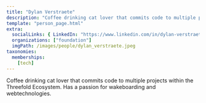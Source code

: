 ```yaml
---
title: "Dylan Verstraete"
description: "Coffee drinking cat lover that commits code to multiple projects within the Threefold Ecosystem."
template: "person_page.html"
extra:
  socialLinks: { LinkedIn: "https://www.linkedin.com/in/dylan-verstraete-229539a4/" }
  organizations: ["foundation"]
  imgPath: /images/people/dylan_verstraete.jpeg
taxonomies:
  memberships:
    [tech]
---
```


Coffee drinking cat lover that commits code to multiple projects within the Threefold Ecosystem. Has a passion for wakeboarding and webtechnologies.